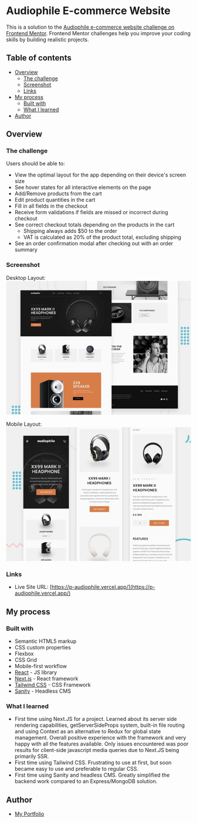 # Audiophile E-commerce Website

This is a solution to the [Audiophile e-commerce website challenge on Frontend Mentor](https://www.frontendmentor.io/challenges/audiophile-ecommerce-website-C8cuSd_wx). Frontend Mentor challenges help you improve your coding skills by building realistic projects. 

## Table of contents

- [Overview](#overview)
  - [The challenge](#the-challenge)
  - [Screenshot](#screenshot)
  - [Links](#links)
- [My process](#my-process)
  - [Built with](#built-with)
  - [What I learned](#what-i-learned)
- [Author](#author)

## Overview

### The challenge

Users should be able to:

- View the optimal layout for the app depending on their device's screen size
- See hover states for all interactive elements on the page
- Add/Remove products from the cart
- Edit product quantities in the cart
- Fill in all fields in the checkout
- Receive form validations if fields are missed or incorrect during checkout
- See correct checkout totals depending on the products in the cart
  - Shipping always adds $50 to the order
  - VAT is calculated as 20% of the product total, excluding shipping
- See an order confirmation modal after checking out with an order summary

### Screenshot

Desktop Layout:
![](./screenshots/screenshot-d.jpg)

Mobile Layout:
![](./screenshots/screenshot-m.jpg)

### Links

- Live Site URL: [https://p-audiophile.vercel.app/](https://p-audiophile.vercel.app/)

## My process

### Built with

- Semantic HTML5 markup
- CSS custom properties
- Flexbox
- CSS Grid
- Mobile-first workflow
- [React](https://reactjs.org/) - JS library
- [Next.js](https://nextjs.org/) - React framework
- [Tailwind CSS](https://tailwindcss.com/) - CSS Framework
- [Sanity](https://www.sanity.io/) - Headless CMS

### What I learned

- First time using Next.JS for a project. Learned about its server side rendering capabilities, getServerSideProps system,
  built-in file routing and using Context as an alternative to Redux for global state management. Overall positive experience with the
  framework and very happy with all the features available. Only issues encountered was poor results for client-side javascript media 
  queries due to Next.JS being primarily SSR. 
- First time using Tailwind CSS. Frustrating to use at first, but soon became easy to use and preferable to regular CSS. 
- First time using Sanity and headless CMS. Greatly simplified the backend work compared to an Express/MongoDB solution.

## Author

- [My Portfolio](https://antco25.github.io)
